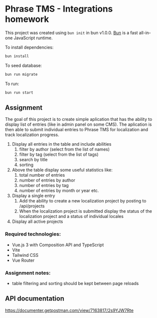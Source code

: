 # Phrase TMS - Integrations homework

This project was created using `bun init` in bun v1.0.0. [Bun](https://bun.sh) is a fast all-in-one JavaScript runtime.

To install dependencies:

```bash
bun install
```

To seed database:

```bash
bun run migrate
```

To run:

```bash
bun run start
```

## Assignment
The goal of this project is to create simple aplication that has the ability to display list of entries (like in admin panel on some CMS). The aplication is then able to submit individual entries to Phrase TMS for localization and track localization progress.

1. Display all entries in the table and include abilities
   1. filter by author (select from the list of names)
   2. filter by tag (select from the list of tags)
   3. search by title 
   4. sorting
2. Above the table display some useful statistics like:
   1. total number of entries
   2. number of entries by author 
   3. number of entries by tag
   4. number of entries by month or year
      etc.
3. Display a single entry
   1. Add the ability to create a new localization project by posting to /api/projects
   2. When the localization project is submitted display the status of the localization project and a status of individual locales
4. Display all active projects

### Required technologies:
- Vue.js 3 with Composition API and TypeScript
- Vite
- Tailwind CSS
- Vue Router

### Assignment notes:
- table filtering and sorting should be kept between page reloads


## API documentation
https://documenter.getpostman.com/view/7163817/2s9YJW7Rte